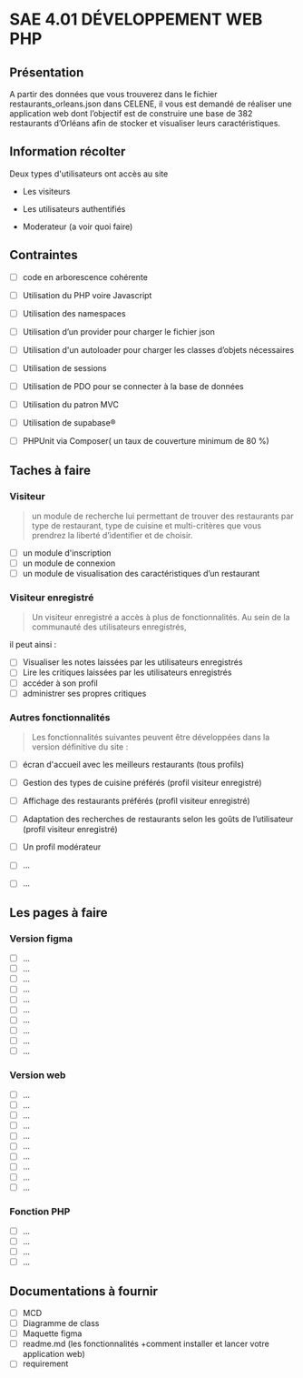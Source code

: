 # SAE 4.01 DÉVELOPPEMENT WEB PHP

## Présentation
A partir des données que vous trouverez dans le fichier restaurants_orleans.json dans CELENE, il vous est demandé
de réaliser une application web dont l’objectif est de construire une base de 382 restaurants d’Orléans afin de
stocker et visualiser leurs caractéristiques.

## Information récolter
Deux types d'utilisateurs ont accès au site
- Les visiteurs
- Les utilisateurs authentifiés

- Moderateur (a voir quoi faire)


## Contraintes
- [ ]  code en arborescence cohérente 
- [ ]  Utilisation du PHP voire Javascript 
- [ ]  Utilisation des namespaces
- [ ]  Utilisation d’un provider pour charger le fichier json
- [ ]  Utilisation d'un autoloader pour charger les classes d’objets nécessaires
- [ ]  Utilisation de sessions 
- [ ]  Utilisation de PDO pour se connecter à la base de données 
- [ ]  Utilisation du patron MVC
- [ ]  Utilisation de supabase®
- [ ]  PHPUnit via Composer( un taux de couverture minimum de 80 %)



## Taches à faire  

### Visiteur
> un module de recherche lui permettant de trouver des restaurants par type de restaurant, type de cuisine et multi-critères que vous prendrez la liberté d’identifier et de choisir.  

- [ ]  un module d'inscription   
- [ ]  un module de connexion  
- [ ]  un module de visualisation des caractéristiques d’un restaurant 

### Visiteur enregistré
>Un visiteur enregistré a accès à plus de fonctionnalités. Au sein de la communauté des utilisateurs enregistrés,

il peut ainsi :
- [ ]  Visualiser les notes laissées par les utilisateurs enregistrés 
- [ ]  Lire les critiques laissées par les utilisateurs enregistrés 
- [ ]  accéder à son profil
- [ ]  administrer ses propres critiques

### Autres fonctionnalités
>Les fonctionnalités suivantes peuvent être développées dans la version définitive du site :

- [ ]  écran d'accueil avec les meilleurs restaurants (tous profils) 
- [ ]  Gestion des types de cuisine préférés (profil visiteur enregistré) 
- [ ]  Affichage des restaurants préférés (profil visiteur enregistré)
- [ ]  Adaptation des recherches de restaurants selon les goûts de l’utilisateur (profil visiteur enregistré)
- [ ]  Un profil modérateur
- [ ]  ...
- [ ]  ...


## Les pages à faire  
### Version figma
- [ ]  ... 
- [ ]  ... 
- [ ]  ...
- [ ]  ...
- [ ]  ...
- [ ]  ... 
- [ ]  ... 
- [ ]  ...
- [ ]  ...
- [ ]  ...

### Version web
- [ ]  ... 
- [ ]  ... 
- [ ]  ...
- [ ]  ...
- [ ]  ...
- [ ]  ... 
- [ ]  ... 
- [ ]  ...
- [ ]  ...
- [ ]  ...

### Fonction PHP
- [ ]  ... 
- [ ]  ... 
- [ ]  ...
- [ ]  ...

## Documentations à fournir
- [ ] MCD  
- [ ] Diagramme de class  
- [ ] Maquette figma  
- [ ] readme.md (les fonctionnalités  +comment installer et lancer votre application web)
- [ ] requirement
